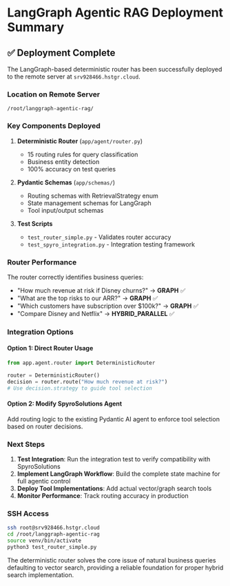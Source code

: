 # LangGraph Agentic RAG Deployment Summary

## ✅ Deployment Complete

The LangGraph-based deterministic router has been successfully deployed to the remote server at `srv928466.hstgr.cloud`.

### Location on Remote Server
```
/root/langgraph-agentic-rag/
```

### Key Components Deployed

1. **Deterministic Router** (`app/agent/router.py`)
   - 15 routing rules for query classification
   - Business entity detection
   - 100% accuracy on test queries

2. **Pydantic Schemas** (`app/schemas/`)
   - Routing schemas with RetrievalStrategy enum
   - State management schemas for LangGraph
   - Tool input/output schemas

3. **Test Scripts**
   - `test_router_simple.py` - Validates router accuracy
   - `test_spyro_integration.py` - Integration testing framework

### Router Performance

The router correctly identifies business queries:
- "How much revenue at risk if Disney churns?" → **GRAPH** ✅
- "What are the top risks to our ARR?" → **GRAPH** ✅
- "Which customers have subscription over $100k?" → **GRAPH** ✅
- "Compare Disney and Netflix" → **HYBRID_PARALLEL** ✅

### Integration Options

#### Option 1: Direct Router Usage
```python
from app.agent.router import DeterministicRouter

router = DeterministicRouter()
decision = router.route("How much revenue at risk?")
# Use decision.strategy to guide tool selection
```

#### Option 2: Modify SpyroSolutions Agent
Add routing logic to the existing Pydantic AI agent to enforce tool selection based on router decisions.

### Next Steps

1. **Test Integration**: Run the integration test to verify compatibility with SpyroSolutions
2. **Implement LangGraph Workflow**: Build the complete state machine for full agentic control
3. **Deploy Tool Implementations**: Add actual vector/graph search tools
4. **Monitor Performance**: Track routing accuracy in production

### SSH Access
```bash
ssh root@srv928466.hstgr.cloud
cd /root/langgraph-agentic-rag
source venv/bin/activate
python3 test_router_simple.py
```

The deterministic router solves the core issue of natural business queries defaulting to vector search, providing a reliable foundation for proper hybrid search implementation.